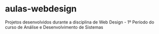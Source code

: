 # aulas-webdesign
 Projetos desenvolvidos durante a disciplina de Web Design - 1º Período do curso de Análise e Desenvolvimento de Sistemas
